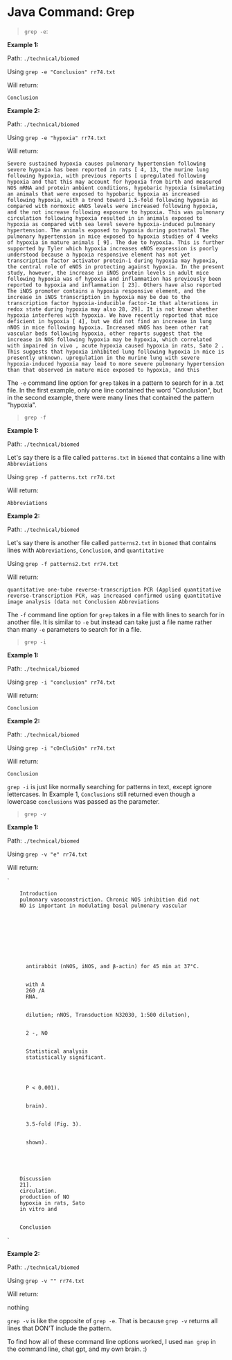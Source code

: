 # Java Command: Grep

> `grep -e`:

**Example 1:**

Path: `./technical/biomed`

Using `grep -e "Conclusion" rr74.txt`

Will return:

`Conclusion`

**Example 2:**

Path: `./technical/biomed`

Using `grep -e "hypoxia" rr74.txt`

Will return:

`Severe sustained hypoxia causes pulmonary hypertension
        following severe hypoxia has been reported in rats [ 4, 13,
        the murine lung following hypoxia, with previous reports [
        upregulated following hypoxia and that this may account for
        hypoxia from birth and measured NOS mRNA and protein
          ambient conditions, hypobaric hypoxia (simulating an
          animals that were exposed to hypobaric hypoxia as
          increased following hypoxia, with a trend toward
          1.5-fold following hypoxia as compared with normoxic
          eNOS levels were increased following hypoxia, and the
          not increase following exposure to hypoxia. This was
          pulmonary circulation following hypoxia resulted in
          in animals exposed to hypoxia as compared with sea level
        severe hypoxia-induced pulmonary hypertension. The
        animals exposed to hypoxia during postnatal
        The pulmonary hypertension in mice exposed to hypoxia
        studies of 4 weeks of hypoxia in mature animals [ 9]. The
        due to hypoxia. This is further supported by Tyler
        which hypoxia increases eNOS expression is poorly
        understood because a hypoxia responsive element has not yet
        transcription factor activator protein-1 during hypoxia may
        hypoxia, the central role of eNOS in protecting against
        hypoxia. In the present study, however, the increase in
        iNOS protein levels in adult mice following hypoxia was
        of hypoxia and inflammation has previously been reported to
        hypoxia and inflammation [ 23]. Others have also reported
        The iNOS promoter contains a hypoxia responsive element,
        and the increase in iNOS transcription in hypoxia may be
        due to the transcription factor hypoxia-inducible factor-1α
        that alterations in redox state during hypoxia may also
        28, 29]. It is not known whether hypoxia interferes with
        hypoxia. We have recently reported that mice deficient in
        hypoxia [ 4], but we did not find an increase in lung nNOS
        in mice following hypoxia. Increased nNOS has been
        other rat vascular beds following hypoxia, other reports
        suggest that the increase in NOS following hypoxia may be
        hypoxia, which correlated with impaired
        in vivo , acute hypoxia caused
        hypoxia in rats, Sato
        2 . This suggests that hypoxia inhibited
        lung following hypoxia in mice is presently unknown.
        upregulation in the murine lung with severe hypoxia-induced
        hypoxia may lead to more severe pulmonary hypertension than
        that observed in mature mice exposed to hypoxia, and this`
       
The `-e` command line option for `grep` takes in a pattern to search for in a .txt file. In the first example, only one line contained the word "Conclusion", but in the second example, there were many lines that contained the pattern "hypoxia".

> `grep -f`

**Example 1:**

Path: `./technical/biomed`

Let's say there is a file called `patterns.txt` in `biomed` that contains a line with `Abbreviations`

Using `grep -f patterns.txt rr74.txt`

Will return:

`Abbreviations`

**Example 2:**

Path: `./technical/biomed`

Let's say there is another file called `patterns2.txt` in `biomed` that contains lines with `Abbreviations`, `Conclusion`, and `quantitative`

Using `grep -f patterns2.txt rr74.txt`

Will return:

`quantitative one-tube reverse-transcription PCR (Applied
          quantitative reverse-transcription PCR, was increased
          confirmed using quantitative image analysis (data not
        Conclusion
        Abbreviations`
        
The `-f` command line option for `grep` takes in a file with lines to search for in another file. It is similar to `-e` but instead can take just a file name rather than many `-e` parameters to search for in a file.

> `grep -i`

**Example 1:**

Path: `./technical/biomed`

Using `grep -i "conclusion" rr74.txt`

Will return:

`Conclusion`

**Example 2:**

Path: `./technical/biomed`

Using `grep -i "cOnCluSiOn" rr74.txt`

Will return:

`Conclusion`

`grep -i` is just like normally searching for patterns in text, except ignore lettercases. In Example 1, `Conclusions` still returned even though a lowercase `conclusions` was passed as the parameter.

> `grep -v`

**Example 1:**

Path: `./technical/biomed`

Using `grep -v "e" rr74.txt`

Will return:

`



        Introduction
        pulmonary vasoconstriction. Chronic NOS inhibition did not
        NO is important in modulating basal pulmonary vascular









          antirabbit (nNOS, iNOS, and β-actin) for 45 min at 37°C.


          with A
          260 /A
          RNA.


          dilution; nNOS, Transduction N32030, 1:500 dilution),


          2 -, NO


          Statistical analysis
          statistically significant.




          P < 0.001).


          brain).


          3.5-fold (Fig. 3).


          shown).





        Discussion
        21].
        circulation.
        production of NO
        hypoxia in rats, Sato
        in vitro and


        Conclusion




`

**Example 2:**

Path: `./technical/biomed`

Using `grep -v "" rr74.txt`

Will return:

nothing

`grep -v` is like the opposite of `grep -e`. That is because `grep -v` returns all lines that DON'T include the pattern.

To find how all of these command line options worked, I used `man grep` in the command line, chat gpt, and my own brain. :)
